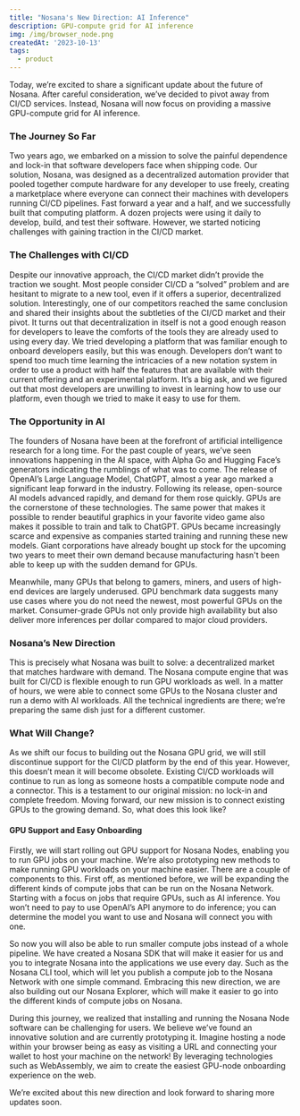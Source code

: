 ```yaml
---
title: "Nosana's New Direction: AI Inference"
description: GPU-compute grid for AI inference
img: /img/browser_node.png
createdAt: '2023-10-13'
tags:
  - product
---
```

Today, we’re excited to share a significant update about the future of Nosana. After careful consideration, we’ve decided to pivot away from CI/CD services. Instead, Nosana will now focus on providing a massive GPU-compute grid for AI inference.

### The Journey So Far
Two years ago, we embarked on a mission to solve the painful dependence and lock-in that software developers face when shipping code. Our solution, Nosana, was designed as a decentralized automation provider that pooled together compute hardware for any developer to use freely, creating a marketplace where everyone can connect their machines with developers running CI/CD pipelines. Fast forward a year and a half, and we successfully built that computing platform. A dozen projects were using it daily to develop, build, and test their software. However, we started noticing challenges with gaining traction in the CI/CD market.

### The Challenges with CI/CD
Despite our innovative approach, the CI/CD market didn’t provide the traction we sought. Most people consider CI/CD a “solved” problem and are hesitant to migrate to a new tool, even if it offers a superior, decentralized solution. Interestingly, one of our competitors reached the same conclusion and shared their insights about the subtleties of the CI/CD market and their pivot. It turns out that decentralization in itself is not a good enough reason for developers to leave the comforts of the tools they are already used to using every day.
We tried developing a platform that was familiar enough to onboard developers easily, but this was enough. Developers don’t want to spend too much time learning the intricacies of a new notation system in order to use a product with half the features that are available with their current offering and an experimental platform. 
It’s a big ask, and we figured out that most developers are unwilling to invest in learning how to use our platform, even though we tried to make it easy to use for them.

### The Opportunity in AI
The founders of Nosana have been at the forefront of artificial intelligence research for a long time. For the past couple of years, we’ve seen innovations happening in the AI space, with Alpha Go and Hugging Face’s generators indicating the rumblings of what was to come. 
The release of OpenAI’s Large Language Model, ChatGPT, almost a year ago marked a significant leap forward in the industry. Following its release, open-source AI models advanced rapidly, and demand for them rose quickly. GPUs are the cornerstone of these technologies. The same power that makes it possible to render beautiful graphics in your favorite video game also makes it possible to train and talk to ChatGPT. GPUs became increasingly scarce and expensive as companies started training and running these new models. Giant corporations have already bought up stock for the upcoming two years to meet their own demand because manufacturing hasn't been able to keep up with the sudden demand for GPUs.

Meanwhile, many GPUs that belong to gamers, miners, and users of high-end devices are largely underused. GPU benchmark data suggests many use cases where you do not need the newest, most powerful GPUs on the market. Consumer-grade GPUs not only provide high availability but also deliver more inferences per dollar compared to major cloud providers.

### Nosana’s New Direction
This is precisely what Nosana was built to solve: a decentralized market that matches hardware with demand. The Nosana compute engine that was built for CI/CD is flexible enough to run GPU workloads as well.
In a matter of hours, we were able to connect some GPUs to the Nosana cluster and run a demo with AI workloads. All the technical ingredients are there; we’re preparing the same dish just for a different customer.

### What Will Change?
As we shift our focus to building out the Nosana GPU grid, we will still discontinue support for the CI/CD platform by the end of this year. However, this doesn’t mean it will become obsolete. Existing CI/CD workloads will continue to run as long as someone hosts a compatible compute node and a connector. This is a testament to our original mission: no lock-in and complete freedom.
Moving forward, our new mission is to connect existing GPUs to the growing demand. So, what does this look like?

#### GPU Support and Easy Onboarding
Firstly, we will start rolling out GPU support for Nosana Nodes, enabling you to run GPU jobs on your machine. We’re also prototyping new methods to make running GPU workloads on your machine easier.
There are a couple of components to this. First off, as mentioned before, we will be expanding the different kinds of compute jobs that can be run on the Nosana Network. Starting with a focus on jobs that require GPUs, such as AI inference. You won’t need to pay to use OpenAI’s API anymore to do inference; you can determine the model you want to use and Nosana will connect you with one.

So now you will also be able to run smaller compute jobs instead of a whole pipeline. We have created a Nosana SDK that will make it easier for us and you to integrate Nosana into the applications we use every day. Such as the Nosana CLI tool, which will let you publish a compute job to the Nosana Network with one simple command.
Embracing this new direction, we are also building out our Nosana Explorer, which will make it easier to go into the different kinds of compute jobs on Nosana.

During this journey, we realized that installing and running the Nosana Node software can be challenging for users. We believe we’ve found an innovative solution and are currently prototyping it. Imagine hosting a node within your browser being as easy as visiting a URL and connecting your wallet to host your machine on the network! By leveraging technologies such as WebAssembly, we aim to create the easiest GPU-node onboarding experience on the web.

We’re excited about this new direction and look forward to sharing more updates soon.

